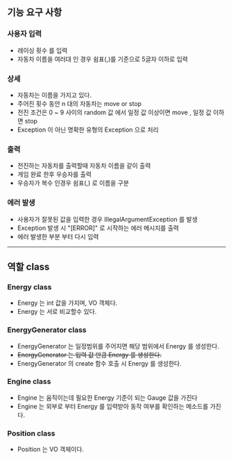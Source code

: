 ## 기능 요구 사항
### 사용자 입력
- 레이싱 횟수 를 입력
- 자동차 이름을 여러대 인 경우 쉼표(,)를 기준으로 5글자 이하로 입력

### 상세
- 자동차는 이름을 가지고 있다.
- 주어진 횟수 동안 n 대의 자동차는 move or stop
- 전진 조건은 0 ~ 9 사이의 random 값 에서 일정 값 이상이면 move , 일정 값 이하면 stop
- Exception 이 아닌 명확한 유형의 Exception 으로 처리

### 출력
- 전진하는 자동차를 출력할때 자동차 이름을 같이 출력
- 게임 완료 한후 우승자를 출력
- 우승자가 복수 인경우 쉼표(,) 로 이름을 구분

### 에러 발생
- 사용자가 잘못된 값을 입력한 경우 IllegalArgumentException 를 발생
- Exception 발생 시 "[ERROR]" 로 시작하는 에러 메시지를 출력
- 에러 발생한 부분 부터 다시 입력

----------------------
## 역할 class

### Energy class
- Energy 는 int 값을 가지며, VO 객체다.
- Energy 는 서로 비교할수 있다.

### EnergyGenerator class
- EnergyGenerator 는 일정범위를 주어지면 해당 범위에서 Energy 를 생성한다.
- ~~EnergyGenerator 는 입력 값 만큼 Energy 를 생성한다.~~
- EnergyGenerator 의 create 함수 호출 시 Energy 를 생성한다.

### Engine class
- Engine 는 움직이는데 필요한 Energy 기준이 되는 Gauge 값을 가진다
- Engine 는 외부로 부터 Energy 를 입력받아 동작 여부를 확인하는 메소드를 가진다.

### Position class
- Position 는 VO 객체이다.
